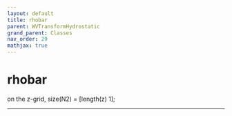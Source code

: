 ```yaml
---
layout: default
title: rhobar
parent: WVTransformHydrostatic
grand_parent: Classes
nav_order: 29
mathjax: true
---
```


#  rhobar

on the z-grid, size(N2) = [length(z) 1];


---

